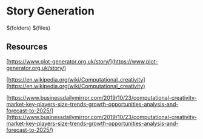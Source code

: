# Story Generation

$(folders)
$(files)


## Resources
[https://www.plot-generator.org.uk/story/](https://www.plot-generator.org.uk/story/)

[https://en.wikipedia.org/wiki/Computational_creativity](https://en.wikipedia.org/wiki/Computational_creativity)

[https://www.businessdailymirror.com/2019/10/23/computational-creativity-market-key-players-size-trends-growth-opportunities-analysis-and-forecast-to-2025/](https://www.businessdailymirror.com/2019/10/23/computational-creativity-market-key-players-size-trends-growth-opportunities-analysis-and-forecast-to-2025/)
<!--stackedit_data:
eyJoaXN0b3J5IjpbMjExMTAxNDI0NCwxMjUxMDY0MjAxXX0=
-->